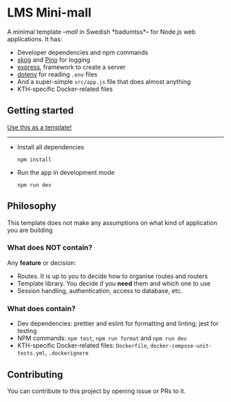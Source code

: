 # LMS Mini-mall

A minimal template –_mall_ in Swedish \*badumtss\*– for Node.js web applications. It has:

- Developer dependencies and npm commands
- [skog](https://github.com/kth/skog) and [Pino](https://github.com/pinojs/pino) for logging
- [express](http://expressjs.com/), framework to create a server
- [dotenv](https://github.com/motdotla/dotenv) for reading `.env` files
- And a super-simple `src/app.js` file that does almost anything
- KTH-specific Docker-related files

## Getting started

[Use this as a template!](https://github.com/kth/lms-minimall/generate)

---

- Install all dependencies

  ```
  npm install
  ```

- Run the app in development mode

  ```
  npm run dev
  ```

## Philosophy

This template does not make any assumptions on what kind of application you are building

### What does NOT contain?

Any **feature** or decision:

- Routes. It is up to you to decide how to organise routes and routers
- Template library. You decide if you **need** them and which one to use
- Session handling, authentication, access to database, etc.

### What does contain?

- Dev dependencies: prettier and eslint for formatting and linting; jest for testing
- NPM commands: `npm test`, `npm run format` and `npm run dev`
- KTH-specific Docker-related files: `Dockerfile`, `docker-compose-unit-tests.yml`, `.dockerignore`

## Contributing

You can contribute to this project by opening issue or PRs to it.
